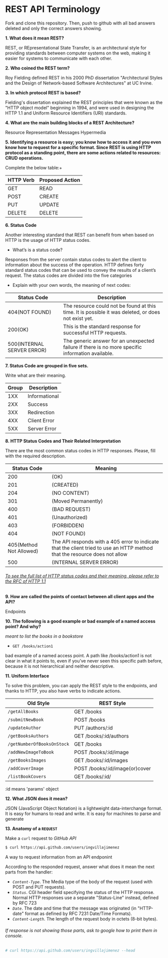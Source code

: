 # REST API Terminology 

Fork and clone this repository. Then, push to github with all bad answers deleted and only the correct answers showing.

**1. What does it mean REST?**

REST, or REpresentational State Transfer, is an architectural style for providing standards between computer systems on the web, making it easier for systems to communicate with each other.

**2. Who coined the REST term?**

Roy Fielding defined REST in his 2000 PhD dissertation "Architectural Styles and the Design of Network-based Software Architectures" at UC Irvine.

**3. In which protocol REST is based?**

Fielding's dissertation explained the REST principles that were known as the "HTTP object model" beginning in 1994, and were used in designing the HTTP 1.1 and Uniform Resource Identifiers (URI) standards.

**4. What are the main building blocks of a REST Architecture?**

Resource
Representation
Messages
Hypermedia

**5. Identifying a resource is easy; you know how to access it and you even know how to request for a specific format. Since REST is using HTTP protocol as a standing point, there are some actions related to resources: CRUD operations.**

Complete the below table:+


|HTTP Verb|Proposed Action|
|---------|---------------|
|GET      |READ           |
|POST     |CREATE         |
|PUT      |UPDATE         |
|DELETE   |DELETE         |

**6. Status Code**

Another interesting standard that REST can benefit from when based on HTTP is the usage of HTTP status codes.

+ What’s is a status code?

Responses from the server contain status codes to alert the client to information about the success of the operation. HTTP defines forty standard status codes that can be used to convey the results of a client’s request. The status codes are divided into the five categories

+ Explain with your own words, the meaning of next codes:

|Status Code|Description|
|-----------|-----------|
|404(NOT FOUND)|The resource could not be found at this time. It is possible it was deleted, or does not exist yet.
|200(OK)    |This is the standard response for successful HTTP requests.|
|500(INTERNAL SERVER ERROR)|The generic answer for an unexpected failure if there is no more specific information available.|

**7. Status Code are grouped in five sets.**

Write what are their meaning.

|Group|Description|
|-----|-----------|
|1XX|Informational|Communicates transfer protocol-level information.
|2XX|Success|Indicates that the client’s request was accepted successfully.
|3XX|Redirection|Indicates that the client must take some additional action in order to complete their request.
|4XX|Client Error|This category of error status codes points the finger at clients.
|5XX|Server Error|The server takes responsibility for these error status codes.

**8. HTTP Status Codes and Their Related Interpretation**

There are the most common status codes in HTTP responses. Please, fill with the required description.

|Status Code|Meaning|
|-----------|-------|
|200|(OK)|This is the standard response for successful HTTP requests.
|201|(CREATED)|This is the standard response for an HTTP request that resulted in an item being successfully created.
|204|(NO CONTENT)|This is the standard response for successful HTTP requests, where nothing is being returned in the response body 			
|301|(Moved Permanently)|The 301 status code indicates that the REST API’s resource model has been significantly redesigned and a new permanent URI has been assigned to the client’s requested resource
|400|(BAD REQUEST)|The request cannot be processed because of bad request syntax, excessive size, or another client error.
|401|(Unauthorized)|A 401 error response indicates that the client tried to operate on a protected resource without providing the proper authorization. It may have provided the wrong credentials or none at all
|403|(FORBIDDEN)|The client does not have permission to access this resource.
|404|(NOT FOUND)|The resource could not be found at this time. It is possible it was deleted, or does not exist yet.
|405(Method Not Allowed)|The API responds with a 405 error to indicate that the client tried to use an HTTP method that the resource does not allow 
|500|(INTERNAL SERVER ERROR)|The generic answer for an unexpected failure if there is no more specific information available.
 
###### [To see the full list of HTTP status codes and their meaning, please refer to the RFC of HTTP 1.1](http://tools.ietf.org/html/rfc7231#section-6)

**9. How are called the points of contact between all client apps and the API?**

Endpoints

**10. The following is a good example or bad example of a named access point? And why?**

_meant to list the books in a bookstore_

+ `GET /books/action1`

bad example of a named access point. A path like /books/action1 is not clear in what it points to, even if you’ve never seen this specific path before, because it is not hierarchical and neither descriptive.

**11. Uniform Interface**



To solve this problem, you can apply the REST style to the endpoints, and thanks to HTTP, you also have verbs to indicate actions.

|Old Style|REST Style|
|---------|----------|
|`/getAllBooks`            |  GET /books          
|`/submitNewBook`          |  POST /books          
|`/updateAuthor`           |  PUT /authors/:id  
|`/getBooksAuthors`        |  GET /books/:id/authors
|`/getNumberOfBooksOnStock`|  GET /books
|`/addNewImageToBook`      |  POST /books/:id/image
|`/getBooksImages`         |  GET /books/:id/images
|`/addCoverImage`          |  POST /books/:id/image(or)cover
|`/listBookCovers`         |  GET  /books/:id/

:id means 'params' object

**12. What JSON does it mean?**

JSON (JavaScript Object Notation) is a lightweight data-interchange format. It is easy for humans to read and write. It is easy for machines to parse and generate

**13. Anatomy of a `REQUEST`**

Make a `curl` request to _GitHub API_

```sh
$ curl https://api.github.com/users/ingvillajimenez
```
A way to request information from an API endponint

According to the responded request, answer what does it mean the next parts from the handler:

+ _`Content-Type`_. The Media type of the body of the request (used with POST and PUT requests).
+ _`Status`_. CGI header field specifying the status of the HTTP response. Normal HTTP responses use a separate "Status-Line" instead, defined by RFC 723
+ _`Date`_. The date and time that the message was originated (in "HTTP-date" format as defined by RFC 7231 Date/Time Formats).
+ _`Content-Length`_. The length of the request body in octets (8-bit bytes).


###### If response is not showing those parts, ask to google how to print them in console.

```sh
# curl https://api.github.com/users/ingvillajimenez --head
```
